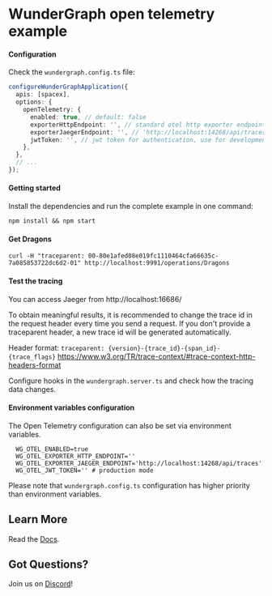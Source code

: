 # WunderGraph open telemetry example

#### Configuration

Check the `wundergraph.config.ts` file:

```typescript
configureWunderGraphApplication({
  apis: [spacex],
  options: {
    openTelemetry: {
      enabled: true, // default: false
      exporterHttpEndpoint: '', // standard otel http exporter endpoint
      exporterJaegerEndpoint: '', // 'http://localhost:14268/api/traces' we recommed to use it for development
      jwtToken: '', // jwt token for authentication, use for development only, adds authentication header to the exporter
    },
  },
  // ...
});
```

#### Getting started

Install the dependencies and run the complete example in one command:

```shell
npm install && npm start
```

#### Get Dragons

```shell
curl -H "traceparent: 00-80e1afed08e019fc1110464cfa66635c-7a085853722dc6d2-01" http://localhost:9991/operations/Dragons
```

#### Test the tracing

You can access Jaeger from http://localhost:16686/

To obtain meaningful results, it is recommended to change the trace id in the request header every time you send a request.
If you don't provide a traceparent header, a new trace id will be generated automatically.

Header format: `traceparent: {version}-{trace_id}-{span_id}-{trace_flags}`
https://www.w3.org/TR/trace-context/#trace-context-http-headers-format

Configure hooks in the `wundergraph.server.ts` and check how the tracing data changes.

#### Environment variables configuration

The Open Telemetry configuration can also be set via environment variables.

```shell
  WG_OTEL_ENABLED=true
  WG_OTEL_EXPORTER_HTTP_ENDPOINT=''
  WG_OTEL_EXPORTER_JAEGER_ENDPOINT='http://localhost:14268/api/traces'
  WG_OTEL_JWT_TOKEN='' # production mode
```

Please note that `wundergraph.config.ts` configuration has higher priority than environment variables.

## Learn More

Read the [Docs](https://wundergraph.com/docs).

## Got Questions?

Join us on [Discord](https://wundergraph.com/discord)!
